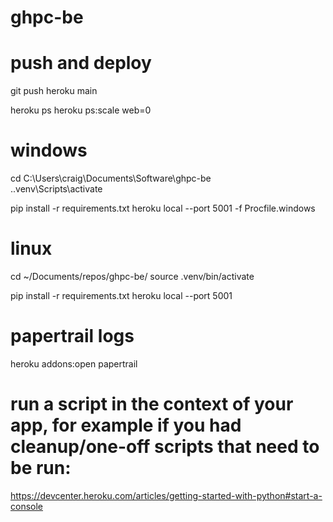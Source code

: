 # ghpc-be

# push and deploy
git push heroku main

heroku ps
heroku ps:scale web=0


# windows
cd C:\Users\craig\Documents\Software\ghpc-be\
.\.venv\Scripts\activate

pip install -r requirements.txt
heroku local --port 5001 -f Procfile.windows


# linux
cd ~/Documents/repos/ghpc-be/
source .venv/bin/activate

pip install -r requirements.txt
heroku local --port 5001


# papertrail logs
heroku addons:open papertrail

# run a script in the context of your app, for example if you had cleanup/one-off scripts that need to be run:
https://devcenter.heroku.com/articles/getting-started-with-python#start-a-console